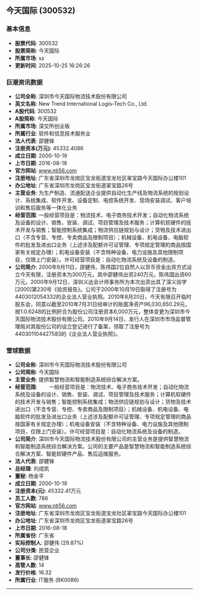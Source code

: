 ## 今天国际 (300532)

### 基本信息

- **股票代码**: 300532
- **股票简称**: 今天国际
- **所属市场**: sz
- **更新时间**: 2025-10-25 16:26:26

### 巨潮资讯数据

- **公司全称**: 深圳市今天国际物流技术股份有限公司
- **英文名称**: New Trend International Logis-Tech Co., Ltd.
- **A股代码**: 300532
- **A股简称**: 今天国际
- **所属市场**: 深交所创业板
- **所属行业**: 软件和信息技术服务业
- **法人代表**: 邵健锋
- **注册资本(万元)**: 45332.4086
- **成立日期**: 2000-10-19
- **上市日期**: 2016-08-18
- **官方网站**: www.nti56.com
- **注册地址**: 广东省深圳市龙岗区宝龙街道宝龙社区翠宝路今天国际办公楼101
- **办公地址**: 广东省深圳市龙岗区宝龙街道翠宝路26号
- **主营业务**: 为生产制造、流通配送企业提供自动化生产线及物流系统的规划设计、系统集成、软件开发、设备定制、电控系统开发、现场安装调试、客户培训和售后服务等一体化业务
- **经营范围**: 一般经营项目是：物流技术、电子商务技术开发；自动化物流系统及设备的设计、销售、安装、调试、项目管理及技术服务；计算机软硬件的技术开发与销售；智能控制系统集成；物流供应链规划与设计；货物及技术进出口（不含专营、专控、专卖商品及限制项目）；机械设备、机电设备、电脑软件的批发及进出口业务（上述涉及配额许可证管理、专项规定管理的商品按国家有关规定办理）；机电设备安装（不含特种设备、电力设施及其他限制项目，仅限上门安装）。许可经营项目是：自动化物流系统及设备的制造。
- **公司简介**: 2000年9月11日，邵健伟、陈伟国2位自然人以货币资金出资方式设立今天有限，注册资本为300万元，其中邵健伟出资240万元，陈伟国出资60万元。2000年9月12日，深圳义达会计师事务所为本次出资出具了深义验字[2000]第230号《验资报告》。公司于2000年10月19日取得了注册号为4403012054332的企业法人营业执照。2010年8月20日，今天有限召开临时股东会，同意以截至2010年7月31日经审计的账面净资产96,030,650.29元，按1:0.6248的比例折合为股份公司注册资本6,000万元，整体变更为深圳市今天国际物流技术股份有限公司。2010年9月14日，发行人在深圳市市场监督管理局对其股份公司的设立登记进行了备案，领取了注册号为440301104427583的《企业法人营业执照》。

### 雪球数据

- **公司全称**: 深圳市今天国际物流技术股份有限公司
- **公司简称**: 今天国际
- **主营业务**: 提供智慧物流和智能制造系统综合解决方案。
- **经营范围**: 　　一般经营项目是：物流技术、电子商务技术开发；自动化物流系统及设备的设计、销售、安装、调试、项目管理及技术服务；计算机软硬件的技术开发与销售；智能控制系统集成；物流供应链规划与设计；货物及技术进出口（不含专营、专控、专卖商品及限制项目）；机械设备、机电设备、电脑软件的批发及进出口业务（上述涉及配额许可证管理、专项规定管理的商品按国家有关规定办理）；机电设备安装（不含特种设备、电力设施及其他限制项目，仅限上门安装）。许可经营项目是：自动化物流系统及设备的制造。
- **公司简介**: 深圳市今天国际物流技术股份有限公司的主营业务是提供智慧物流和智能制造系统综合解决方案。公司的主要产品是智慧物流和智能制造系统综合解决方案、智能软硬件产品、售后运维服务。
- **法人代表**: 邵健锋
- **总经理**: 刘成凯
- **董秘**: 杨金平
- **成立日期**: 2000-10-19
- **注册资本(元)**: 45332.41万元
- **员工人数**: 786
- **官方网站**: www.nti56.com
- **注册地址**: 广东省深圳市龙岗区宝龙街道宝龙社区翠宝路今天国际办公楼101
- **办公地址**: 广东省深圳市龙岗区宝龙街道翠宝路26号
- **上市日期**: 2016-08-18
- **所属省份**: 广东省
- **实际控制人**: 邵健伟 (29.87%)
- **公司分类**: 民营企业
- **董事长**: 邵健锋
- **高管人数**: 14
- **发行价格**: 16.32
- **所属行业**: IT服务 (BK0086)

---
